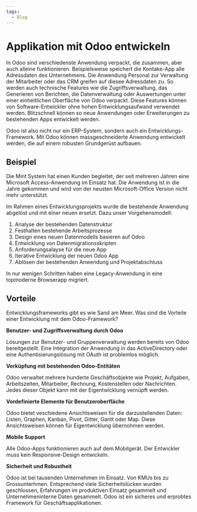 ```yaml
---
tags:
  - Blog
---
```

# Applikation mit Odoo entwickeln

In Odoo sind verschiedenste Anwendung verpackt, die zusammen, aber auch alleine funktionieren. Beispielsweise speichert die Kontake-App alle Adressdaten des Unternehmens. Die Anwendung Personal zur Verwaltung der Mitarbeiter oder das CRM greifen auf diesee Adressdaten zu. So werden auch technische Features wie die Zugriffsverwaltung, das Generieren von Berichten, die Datenverwaltung oder Auswertungen unter einer einheitlichen Oberfläche von Odoo verpackt. Diese Features können von Software-Entwickler ohne hohen Entwicklungsaufwand verwendet werden. Blitzschnell können so neue Anwendungen oder Erweiterungen zu bestehenden Apps entwickelt werden.

Odoo ist also nicht nur ein ERP-System, sondern auch ein Entwicklungs-Framework. Mit Odoo können massgeschneiderte Anwendung entwickelt werden, die auf einem robusten Grundgerüst aufbauen.

## Beispiel

Die Mint System hat einen Kunden begleitet, der seit mehreren Jahren eine Microsoft Access-Anwendung im Einsatz hat. Die Anwendung ist in die Jahre gekommen und wird von der neusten Microsoft-Office Version nicht mehr unterstützt.

Im Rahmen eines Entwicklungsprojekts wurde die bestehende Anwendung abgelöst und mit einer neuen ersetzt. Dazu unser Vorgehensmodell:

1. Analyse der bestehenden Datenstruktur
2. Festhalten bestehende Arbeitsprozesse
3. Design eines neuen Datenmodells basieren auf Odoo
4. Entwicklung von Datenmigrationsskripten
5. Anforderungsalayse für die neue App
6. Iterative Entwicklung der neuen Odoo App
7. Ablösen der bestehenden Anwendung und Projektabschluss

In nur wenigen Schritten haben eine Legacy-Anwendung in eine topmoderne Browserapp migriert.

## Vorteile

Entwicklungsframeworks gibt es wie Sand am Meer. Was sind die Vorteile einer Entwicklung mit dem Odoo-Framework?

**Benutzer- und Zugriffsverwaltung durch Odoo**

Lösungen zur Benutzer- und Gruppenverwaltung werden bereits von Odoo bereitgestellt. Eine Integration der Anwendung in das ActiveDirectory oder eine Authentisierungslösung mit OAuth ist problemlos möglich.

**Verküpfung mit bestehenden Odoo-Entitäten**

Odoo verwaltet mehrere hunderte Geschäftsobjekte wie Projekt, Aufgaben, Arbeitszeiten, Mitarbeiter, Rechnung, Kostenstellen oder Nachrichten. Jedes dieser Objekt kann mit der Eigentwicklung vernüpft werden.

**Vordefinierte Elemente für Benutzeroberfläche**

Odoo bietet veschiedene Ansichtsweisen für die darzustellenden Daten: Listen, Graphen, Kanban, Pivot, Gitter, Gantt oder Map. Diese Ansichtsweisen können für Eigentwicklung übernohmen werden.

**Mobile Support**

Alle Odoo-Apps funktionieren auch auf dem Mobilgerät. Der Entwickler muss kein Responsive-Design entwickeln.

**Sicherheit und Robustheit**

Odoo ist bei tausenden Unternehmen im Einsatz. Von KMUs bis zu Grossunterhmen. Entsprechend viele Sicherheitslücken wurden geschlossen, Erfahrungen im produktiven Einsatz gesammelt und Unternehmeninterne Daten gesammelt. Odoo ist ein sicheres und erprobtes Framework für Geschäftsapplikationen.